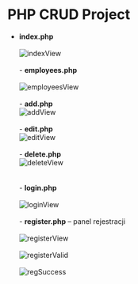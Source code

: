 # PHP CRUD Project

- **index.php**<br />
<br />![indexView](https://github.com/KarolinaLewinska/PHP_Project/blob/main/ReadmeIMG/indexPageView.PNG)<br />
<br />- **employees.php** <br />
<br />![employeesView](https://github.com/KarolinaLewinska/PHP_Project/blob/main/ReadmeIMG/listView.PNG)<br />
<br />- **add.php** 
<br />![addView](https://github.com/KarolinaLewinska/PHP_Project/blob/main/ReadmeIMG/createView.PNG)<br />
<br />- **edit.php**
<br />![editView](https://github.com/KarolinaLewinska/PHP_Project/blob/main/ReadmeIMG/editView.PNG)<br />
<br />- **delete.php**
<br />![deleteView](https://github.com/KarolinaLewinska/PHP_Project/blob/main/ReadmeIMG/deleteView.PNG)<br />    
<br />- **login.php**<br />
<br />![loginView](https://github.com/KarolinaLewinska/PHP_Project/blob/main/ReadmeIMG/loginView.PNG)<br />
<br />- **register.php** – panel rejestracji<br />
<br />![registerView](https://github.com/KarolinaLewinska/PHP_Project/blob/main/ReadmeIMG/registerView.PNG)<br />
<br />![registerValid](https://github.com/KarolinaLewinska/PHP_Project/blob/main/ReadmeIMG/registerValidation.PNG)<br />
<br />![regSuccess](https://github.com/KarolinaLewinska/PHP_Project/blob/main/ReadmeIMG/regSuccessView.PNG)<br />
